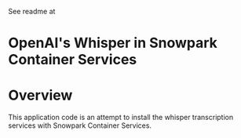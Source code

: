 See readme at 
# OpenAI's Whisper in Snowpark Container Services
# Overview
This application code is an attempt to install the whisper transcription services with Snowpark Container Services. 
